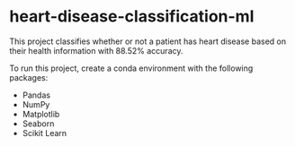 # heart-disease-classification-ml

This project classifies whether or not a patient has heart disease based on their health information with 88.52% accuracy.

To run this project, create a conda environment with the following packages:
* Pandas
* NumPy
* Matplotlib
* Seaborn
* Scikit Learn
